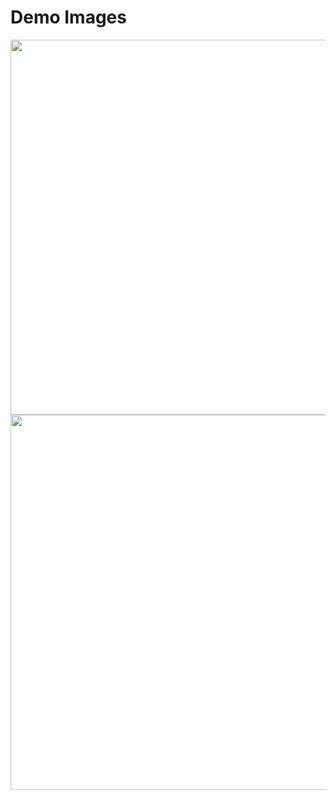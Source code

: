 # Demo Images

<p float="left">
<image src="demo/1.jpg" height="600" />
<image src="demo/2.jpg" height="600" />

</p>
